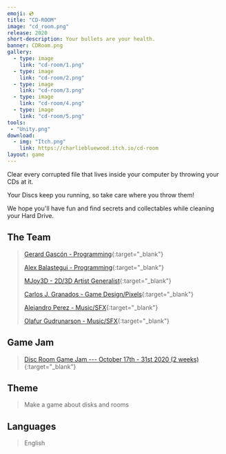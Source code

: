 ```yaml
---
emoji: 💿
title: "CD-ROOM"
image: "cd_room.png"
release: 2020
short-description: Your bullets are your health.
banner: CDRoom.png
gallery:
  - type: image
    link: "cd-room/1.png"
  - type: image
    link: "cd-room/2.png"
  - type: image
    link: "cd-room/3.png"
  - type: image
    link: "cd-room/4.png"
  - type: image
    link: "cd-room/5.png"
tools:
 - "Unity.png"
download:
  - img: "Itch.png"
    link: https://charliebluewood.itch.io/cd-room
layout: game
---
```


Clear every corrupted file that lives inside your computer by throwing your CDs at it.

Your Discs keep you running, so take care where you throw them!

We hope you'll have fun and find secrets and collectables while cleaning your Hard Drive.

## The Team

> [Gerard Gascón - Programming](https://twitter.com/G_of_Geri/){:target="_blank"}
>
> [Alex Balastegui - Programming](https://twitter.com/Heiliant/){:target="_blank"}
>
> [MJoy3D - 2D/3D Artist Generalist](https://www.artstation.com/mjoy3d/){:target="_blank"}
>
> [Carlos J. Granados - Game Design/Pixels](https://twitter.com/CharlieBluewood/){:target="_blank"}
>
> [Alejandro Perez - Music/SFX](https://twitter.com/sonucais/){:target="_blank"}
>
> [Olafur Gudrunarson - Music/SFX](https://twitter.com/CholiGN/){:target="_blank"}

## Game Jam

> [Disc Room Game Jam --- October 17th - 31st 2020 (2 weeks)](https://itch.io/jam/disc-room-game-jam/){:target="_blank"}

## Theme

> Make a game about disks and rooms

## Languages

> English
